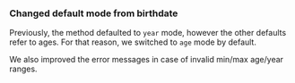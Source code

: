 ### Changed default mode from birthdate

Previously, the method defaulted to `year` mode, however the other defaults refer to ages.
For that reason, we switched to `age` mode by default.

We also improved the error messages in case of invalid min/max age/year ranges.
